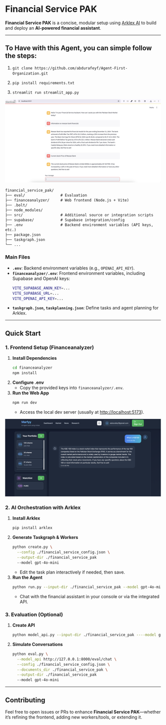 # Financial Service PAK

**Financial Service PAK** is a concise, modular setup using [Arklex AI](https://www.arklex.ai/qa/open-source) to build and deploy an **AI-powered financial assistant**.

---

## To Have with this Agent, you can simple follow the steps:

1. `git clone https://github.com/abdurafeyf/Agent-First-Organization.git`

2. `pip install requirements.txt`

3. `streamlit run streamlit_app.py`

![Streamlit App Screenshot](./examples/financial_service_pak/assets/streamlit.png)

```
financial_service_pak/
├── eval/                # Evaluation
├── financeanalyzer/     # Web frontend (Node.js + Vite)
├── .bolt/
├── node_modules/
├── src/                 # Additional source or integration scripts
├── supabase/            # Supabase integration/config
├── .env                 # Backend environment variables (API keys, etc.)
├── package.json
├── taskgraph.json
└── ...
```

### Main Files
- **`.env`**: Backend environment variables (e.g., `OPENAI_API_KEY`).  
- **`financeanalyzer/.env`**: Frontend environment variables, including Supabase and OpenAI keys:
  ```bash
  VITE_SUPABASE_ANON_KEY=...
  VITE_SUPABASE_URL=...
  VITE_OPENAI_API_KEY=...
  ```
- **`taskgraph.json`, `taskplanning.json`**: Define tasks and agent planning for Arklex.

---

## Quick Start

### 1. Frontend Setup (Financeanalyzer)

1. **Install Dependencies**  
   ```bash
   cd financeanalyzer
   npm install
   ```
2. **Configure .env**  
   - Copy the provided keys into `financeanalyzer/.env`.
3. **Run the Web App**  
   ```bash
   npm run dev
   ```
   - Access the local dev server (usually at [http://localhost:5173](http://localhost:5173)).

![Financeanalyzer Web App Screenshot](./examples/financial_service_pak/assets/web.png)

### 2. AI Orchestration with Arklex

1. **Install Arklex**  
   ```bash
   pip install arklex
   ```
2. **Generate Taskgraph & Workers**  
   ```bash
   python create.py \
     --config ./financial_service_config.json \
     --output-dir ./financial_service_pak
     --model gpt-4o-mini
   ```
   - Edit the task plan interactively if needed, then save.
3. **Run the Agent**  
   ```bash
   python run.py --input-dir ./financial_service_pak --model gpt-4o-mini
   ```
   - Chat with the financial assistant in your console or via the integrated API.

### 3. Evaluation (Optional)

1. **Create API**  
   ```bash
   python model_api.py --input-dir ./financial_service_pak ----model gpt-4o-mini
   ```
2. **Simulate Conversations**  
   ```bash
   python eval.py \
     --model_api http://127.0.0.1:8000/eval/chat \
     --config ./financial_service_config.json \
     --documents_dir ./financial_service_pak \
     --output-dir ./financial_service_pak
     --model gpt-4o-mini
   ```

---

## Contributing

Feel free to open issues or PRs to enhance **Financial Service PAK**—whether it’s refining the frontend, adding new workers/tools, or extending it.

